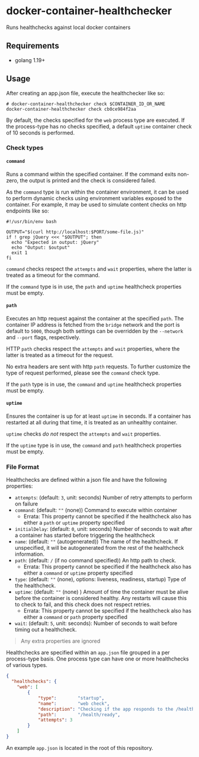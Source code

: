 # docker-container-healthchecker

Runs healthchecks against local docker containers

## Requirements

- golang 1.19+

## Usage

After creating an app.json file, execute the healthchecker like so:

```shell
# docker-container-healthchecker check $CONTAINER_ID_OR_NAME
docker-container-healthchecker check cb0ce984f2aa
```

By default, the checks specified for the `web` process type are executed. If the process-type has no checks specified, a default `uptime` container check of 10 seconds is performed.

### Check types

#### `command`

Runs a command within the specified container. If the command exits non-zero, the output is printed and the check is considered failed.

As the `command` type is run within the container environment, it can be used to perform dynamic checks using environment variables exposed to the container. For example, it may be used to simulate content checks on http endpoints like so:

```shell
#!/usr/bin/env bash

OUTPUT="$(curl http://localhost:$PORT/some-file.js)"
if ! grep jQuery <<< "$OUTPUT"; then
  echo "Expected in output: jQuery"
  echo "Output: $output"
  exit 1
fi
```

`command` checks respect the `attempts` and `wait` properties, where the latter is treated as a timeout for the command.

If the `command` type is in use, the `path` and `uptime` healthcheck properties must be empty.

#### `path`

Executes an http request against the container at the specified `path`. The container IP address is fetched from the `bridge` network and the port is default to `5000`, though both settings can be overridden by the `--network` and `--port` flags, respectively.

HTTP `path` checks respect the `attempts` and `wait` properties, where the latter is treated as a timeout for the request.

No extra headers are sent with http `path` requests. To further customize the type of request performed, please see the `command` check type.

If the `path` type is in use, the `command` and `uptime` healthcheck properties must be empty.

#### `uptime`

Ensures the container is up for at least `uptime` in seconds. If a container has restarted at all during that time, it is treated as an unhealthy container.

`uptime` checks _do not_ respect the `attempts` and `wait` properties.

If the `uptime` type is in use, the `command` and `path` healthcheck properties must be empty.

### File Format

Healthchecks are defined within a json file and have the following properties:

- `attempts`: (default: `3`, unit: seconds) Number of retry attempts to perform on failure
- `command`: (default: `""` (none)) Command to execute within container
    - Errata: This property cannot be specified if the healthcheck also has either a `path` or `uptime` property specified
- `initialDelay`: (default: `0`, unit: seconds) Number of seconds to wait after a container has started before triggering the healthcheck
- `name`: (default: `""` (autogenerated)) The name of the healthcheck. If unspecified, it will be autogenerated from the rest of the healthcheck information.
- `path`: (default: `/` (if no command specified)) An http path to check.
    - Errata: This property cannot be specified if the healthcheck also has either a `command` or `uptime` property specified
- `type`: (default: `""` (none), options: liveness, readiness, startup) Type of the healthcheck.
- `uptime`: (default: `""` (none) ) Amount of time the container must be alive before the container is considered healthy. Any restarts will cause this to check to fail, and this check does not respect retries.
    - Errata: This property cannot be specified if the healthcheck also has either a `command` or `path` property specified
- `wait`: (default: `5`, unit: seconds): Number of seconds to wait before timing out a healthcheck.

> Any extra properties are ignored

Healthchecks are specified within an `app.json` file grouped in a per process-type basis. One process type can have one or more healthchecks of various types.

```json
{
  "healthchecks": {
    "web": [
        {
            "type":        "startup",
            "name":        "web check",
            "description": "Checking if the app responds to the /health/ready endpoint",
            "path":        "/health/ready",
            "attempts": 3
        }
    ]
}
```

An example `app.json` is located in the root of this repository.
